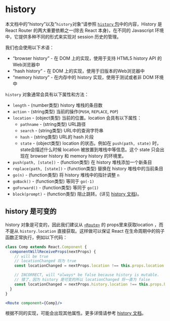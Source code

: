 # history

本文档中的”history”以及”`history`对象“请参照 [`history` 包](https://github.com/ReactTraining/history)中的内容，History 是 React Router 的两大重要依赖之一(除去 React 本身)，在不同的 Javascript 环境中，它提供多种不同的形式来实现对 session 历史的管理。

我们也会使用以下术语：

- “browser history” - 在 DOM 上的实现，使用于支持 HTML5 history API 的Web浏览器中
- “hash history” - 在 DOM 上的实现，使用于旧版本的Web浏览器中
- “memory history” - 在内存中的 history 实现，使用于测试或者非 DOM 环境中

`history` 对象通常会具有以下属性和方法：

- `length` - (number类型) history 堆栈的条目数  
- `action` - (string类型) 当前的操作(`PUSH`, `REPLACE`, `POP`)
- `location` - (object类型) 当前的位置。location 会具有以下属性：
  - `pathname` - (string类型) URL路径
  - `search` - (string类型) URL中的查询字符串
  - `hash` - (string类型) URL的 hash 片段
  - `state` - (object类型) location 的状态。例如在 `push(path, state)` 时，state会描述什么时候 location 被放置到堆栈中等信息。这个 state 只会出现在 browser history 和 memory history 的环境里。
- `push(path, [state])` - (function类型) 在 history 堆栈添加一个新条目
- `replace(path, [state])` - (function类型) 替换在 history 堆栈中的当前条目
- `go(n)` - (function类型) 将 history 堆栈中的指针调整 `n`
- `goBack()` - (function类型) 等同于 `go(-1)`
- `goForward()` - (function类型) 等同于 `go(1)`
- `block(prompt)` - (function类型) 阻止跳转。(详见 [history 文档](https://github.com/ReactTraining/history#blocking-transitions))。

## history 是可变的

history 对象是可变的，因此我们建议从 [`<Route>`](./Route.md) 的 props里来获取location ，而不是从 `history.location` 直接获取。这样做可以保证 React 在生命周期中的钩子函数正常执行，例如以下代码：

```jsx
class Comp extends React.Component {
  componentWillReceiveProps(nextProps) {
    // will be true
    // locationChanged 将为 true
    const locationChanged = nextProps.location !== this.props.location

    // INCORRECT, will *always* be false because history is mutable.
    // 错了，因为 history 是可变的所以 locationChanged 将一直为 false
    const locationChanged = nextProps.history.location !== this.props.history.location
  }
}

<Route component={Comp}/>
```

根据不同的实现，可能会出现其他属性。更多详情请参考 [history 文档](https:github.comReactTraininghistory)。
